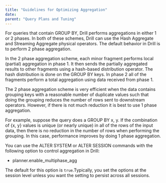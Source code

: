 ```yaml
---
title: "Guidelines for Optimizing Aggregation"
date: 
parent: "Query Plans and Tuning"
--- 
```



For queries that contain GROUP BY, Drill performs aggregations in either 1 or 2 phases.  In both of these schemes, Drill can use the Hash Aggregate and Streaming Aggregate physical operators.  The default behavior in Drill is to perform 2 phase aggregation.  
 
In the 2 phase aggregation scheme, each minor fragment performs local (partial) aggregation in phase 1.  It then sends the partially aggregated results to other fragments using a hash-based distribution operator.  The hash distribution is done on the GROUP BY keys.  In phase 2 all of the fragments perform a total aggregation using data received from phase 1.  
 
The 2 phase aggregation scheme is very efficient when the data contains grouping keys with a reasonable number of duplicate values such that doing the grouping reduces the number of rows sent to downstream operators.  However, if there is not much reduction it is best to use 1 phase aggregation.   
 
For example, suppose the query does a GROUP BY x, y.  If the combination of {x, y} values is unique (or nearly unique) in all of the rows of the input data, then there is no reduction in the number of rows when performing the grouping.  In this case, performance improves by doing 1 phase aggregation.  
 
You can use the ALTER SYSTEM or ALTER SESSION commands with the following option to control aggregation in Drill:

*  planner.enable\_multiphase\_agg 

 
The default for this option is `true`.Typically, you set the options at the session level unless you want the setting to persist across all sessions.
 
